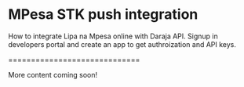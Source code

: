 # MPesa STK push integration

How to integrate Lipa na Mpesa online with Daraja API. Signup in developers portal and create an app to get authroization and API keys.

=============================

More content coming soon!
